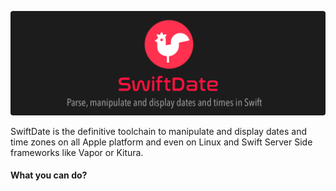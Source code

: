 <p align="center" >
<img src="Documentation/SwiftDate.png" width=597px alt="SwiftDate" title="SwiftDate">
</p>

SwiftDate is the definitive toolchain to manipulate and display dates and time zones on all Apple platform and even on Linux and Swift Server Side frameworks like Vapor or Kitura.

#### What you can do?

